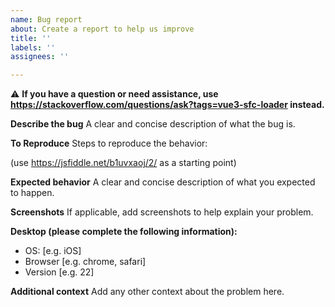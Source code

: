 ```yaml
---
name: Bug report
about: Create a report to help us improve
title: ''
labels: ''
assignees: ''

---
```


:warning: **If you have a question or need assistance, use https://stackoverflow.com/questions/ask?tags=vue3-sfc-loader instead.**


**Describe the bug**
A clear and concise description of what the bug is.

**To Reproduce**
Steps to reproduce the behavior:

(use https://jsfiddle.net/b1uvxaoj/2/ as a starting point)

**Expected behavior**
A clear and concise description of what you expected to happen.

**Screenshots**
If applicable, add screenshots to help explain your problem.

**Desktop (please complete the following information):**
 - OS: [e.g. iOS]
 - Browser [e.g. chrome, safari]
 - Version [e.g. 22]

**Additional context**
Add any other context about the problem here.
